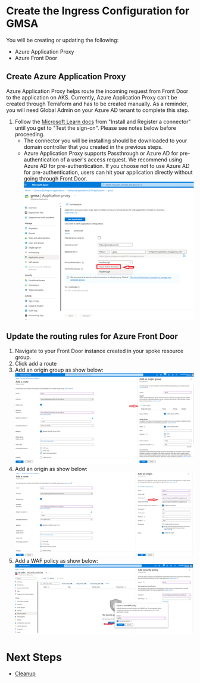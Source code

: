 # Create the Ingress Configuration for GMSA

You will be creating or updating the following:
* Azure Application Proxy
* Azure Front Door

## Create Azure Application Proxy
Azure Application Proxy helps route the incoming request from Front Door to the application on AKS. Currently, Azure Application Proxy can't be created through Terraform and has to be created manually. As a reminder, you will need Global Admin on your Azure AD tenant to complete this step. 

1. Follow the [Microsoft Learn docs](https://learn.microsoft.com/azure/active-directory/app-proxy/application-proxy-add-on-premises-application#install-and-register-a-connector) from "Install and Register a connector" until you get to "Test the sign-on". Please see notes below before proceeding.
   - The connector you will be installing should be downloaded to your domain controller that you created in the previous steps. 
   - Azure Application Proxy supports Passthrough or Azure AD for pre-authentication of a user's access request. We recommend using Azure AD for pre-authentication. If you choose not to use Azure AD for pre-authentication, users can hit your application directly without going through Front Door. 
   ![App Proxy](../../../media/appproxy.png)
   
## Update the routing rules for Azure Front Door
1. Navigate to your Front Door instance created in your spoke resource group. 
2. Click add a route
3. Add an origin group as show below:
   ![Origin group](../../../media/FrontDoor_OriginGroup.png)
4. Add an origin as show below:
   ![Origin](../../../media/FrontDoor_Origin.png)
5. Add a WAF policy as show below:
   ![WAF](../../../media/FrontDoor_WAF.png)


# Next Steps
- [Cleanup](../../Terraform/../AKS-Secure-Baseline-PrivateCluster/Terraform/10-cleanup.md)
